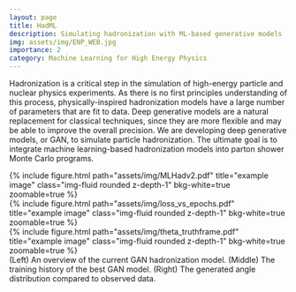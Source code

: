 ```yaml
---
layout: page
title: HadML
description: Simulating hadronization with ML-based generative models
img: assets/img/ENP_WEB.jpg
importance: 2
category: Machine Learning for High Energy Physics
---
```


Hadronization is a critical step in the simulation of high-energy particle and nuclear physics experiments. As there is no first principles understanding of this process, physically-inspired hadronization models have a large number of parameters that are fit to data. Deep generative models are a natural replacement for classical techniques, since they are more flexible and may be able to improve the overall precision. We are developing deep generative models, or GAN, to simulate particle hadronization. The ultimate goal is to integrate machine learning-based hadronization models into parton shower Monte Carlo programs.

<div class="row">
    <div class="col-sm mt-3 mt-md-0">
        {% include figure.html path="assets/img/MLHadv2.pdf" title="example image" class="img-fluid rounded z-depth-1" bkg-white=true zoomable=true %}
    </div>
    <div class="col-sm mt-3 mt-md-0">
        {% include figure.html path="assets/img/loss_vs_epochs.pdf" title="example image" class="img-fluid rounded z-depth-1" bkg-white=true zoomable=true %}
    </div>
    <div class="col-sm mt-3 mt-md-0">
        {% include figure.html path="assets/img/theta_truthframe.pdf" title="example image" class="img-fluid rounded z-depth-1" bkg-white=true zoomable=true %}
    </div>
</div>
<div class="caption">
    (Left) An overview of the current GAN hadronization model. (Middle) The training history of the best GAN model. (Right) The generated angle distribution compared to observed data.
</div>